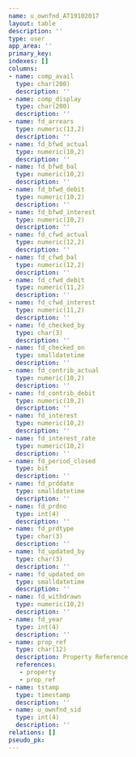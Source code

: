 ```yaml
---
name: u_ownfnd_AT19102017
layout: table
description: ''
type: user
app_area: ''
primary_key: 
indexes: []
columns:
- name: comp_avail
  type: char(200)
  description: ''
- name: comp_display
  type: char(200)
  description: ''
- name: fd_arrears
  type: numeric(13,2)
  description: ''
- name: fd_bfwd_actual
  type: numeric(10,2)
  description: ''
- name: fd_bfwd_bal
  type: numeric(10,2)
  description: ''
- name: fd_bfwd_debit
  type: numeric(10,2)
  description: ''
- name: fd_bfwd_interest
  type: numeric(10,2)
  description: ''
- name: fd_cfwd_actual
  type: numeric(12,2)
  description: ''
- name: fd_cfwd_bal
  type: numeric(12,2)
  description: ''
- name: fd_cfwd_debit
  type: numeric(11,2)
  description: ''
- name: fd_cfwd_interest
  type: numeric(11,2)
  description: ''
- name: fd_checked_by
  type: char(3)
  description: ''
- name: fd_checked_on
  type: smalldatetime
  description: ''
- name: fd_contrib_actual
  type: numeric(10,2)
  description: ''
- name: fd_contrib_debit
  type: numeric(10,2)
  description: ''
- name: fd_interest
  type: numeric(10,2)
  description: ''
- name: fd_interest_rate
  type: numeric(10,2)
  description: ''
- name: fd_period_closed
  type: bit
  description: ''
- name: fd_prddate
  type: smalldatetime
  description: ''
- name: fd_prdno
  type: int(4)
  description: ''
- name: fd_prdtype
  type: char(3)
  description: ''
- name: fd_updated_by
  type: char(3)
  description: ''
- name: fd_updated_on
  type: smalldatetime
  description: ''
- name: fd_withdrawn
  type: numeric(10,2)
  description: ''
- name: fd_year
  type: int(4)
  description: ''
- name: prop_ref
  type: char(12)
  description: Property Reference
  references:
   - property
   - prop_ref
- name: tstamp
  type: timestamp
  description: ''
- name: u_ownfnd_sid
  type: int(4)
  description: ''
relations: []
pseudo_pk: 
---
```


